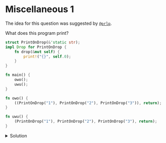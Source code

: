 # Miscellaneous 1

The idea for this question was suggested by [`@orlp`](https://github.com/orlp/).

What does this program print?

```rust
struct PrintOnDrop(&'static str);
impl Drop for PrintOnDrop {
    fn drop(&mut self) {
        print!("{}", self.0);
    }
}

fn main() {
    owo();
    uwu();
}

fn owo() {
    ((PrintOnDrop("1"), PrintOnDrop("2"), PrintOnDrop("3")), return);
}

fn uwu() {
    (PrintOnDrop("1"), PrintOnDrop("2"), PrintOnDrop("3"), return);
}
```

<details>
<summary>Solution</summary>

```
123321
```

Every expression in the outermost tuple is evaluated from left to right.
`return` is the last expression, at which point the function returns and all tuple elements are dropped.
When an expression during tuple construction causes drops to be invoked, all elements are dropped from last to first.
This is a general rule for local variables or temporaries in Rust and also applies to local variables.

But in `owo`, the first element is a fully constructed tuple, which is dropped the same way all structures are - from first to last.

</details>
